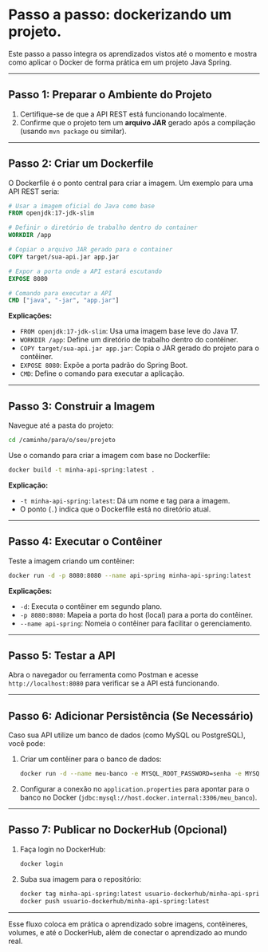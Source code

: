 # Passo a passo: dockerizando um projeto.

Este passo a passo integra os aprendizados vistos até o momento e mostra como aplicar o Docker de forma prática em um projeto Java Spring.

---

## **Passo 1: Preparar o Ambiente do Projeto**

1. Certifique-se de que a API REST está funcionando localmente.
2. Confirme que o projeto tem um **arquivo JAR** gerado após a compilação (usando `mvn package` ou similar).

---

## **Passo 2: Criar um Dockerfile**

O Dockerfile é o ponto central para criar a imagem. Um exemplo para uma API REST seria:

```Dockerfile
# Usar a imagem oficial do Java como base
FROM openjdk:17-jdk-slim 

# Definir o diretório de trabalho dentro do container
WORKDIR /app

# Copiar o arquivo JAR gerado para o container
COPY target/sua-api.jar app.jar

# Expor a porta onde a API estará escutando
EXPOSE 8080

# Comando para executar a API
CMD ["java", "-jar", "app.jar"]
```

**Explicações:**
- `FROM openjdk:17-jdk-slim`: Usa uma imagem base leve do Java 17.
- `WORKDIR /app`: Define um diretório de trabalho dentro do contêiner.
- `COPY target/sua-api.jar app.jar`: Copia o JAR gerado do projeto para o contêiner.
- `EXPOSE 8080`: Expõe a porta padrão do Spring Boot.
- `CMD`: Define o comando para executar a aplicação.

---

## **Passo 3: Construir a Imagem**

Navegue até a pasta do projeto:
   
```bash
cd /caminho/para/o/seu/projeto
```

Use o comando para criar a imagem com base no Dockerfile:

```bash
docker build -t minha-api-spring:latest .
```

**Explicação:**
- `-t minha-api-spring:latest`: Dá um nome e tag para a imagem.
- O ponto (`.`) indica que o Dockerfile está no diretório atual.

---

## **Passo 4: Executar o Contêiner**

Teste a imagem criando um contêiner:

```bash
docker run -d -p 8080:8080 --name api-spring minha-api-spring:latest
```

**Explicações:**
- `-d`: Executa o contêiner em segundo plano.
- `-p 8080:8080`: Mapeia a porta do host (local) para a porta do contêiner.
- `--name api-spring`: Nomeia o contêiner para facilitar o gerenciamento.

---

## **Passo 5: Testar a API**

Abra o navegador ou ferramenta como Postman e acesse `http://localhost:8080` para verificar se a API está funcionando.

---

## **Passo 6: Adicionar Persistência (Se Necessário)**

Caso sua API utilize um banco de dados (como MySQL ou PostgreSQL), você pode:
1. Criar um contêiner para o banco de dados:
   ```bash
   docker run -d --name meu-banco -e MYSQL_ROOT_PASSWORD=senha -e MYSQL_DATABASE=meu_banco -p 3306:3306 mysql:latest
   ```
2. Configurar a conexão no `application.properties` para apontar para o banco no Docker (`jdbc:mysql://host.docker.internal:3306/meu_banco`).

---

## **Passo 7: Publicar no DockerHub (Opcional)**

1. Faça login no DockerHub:
   ```bash
   docker login
   ```
2. Suba sua imagem para o repositório:
   ```bash
   docker tag minha-api-spring:latest usuario-dockerhub/minha-api-spring:latest
   docker push usuario-dockerhub/minha-api-spring:latest
   ```

---

Esse fluxo coloca em prática o aprendizado sobre imagens, contêineres, volumes, e até o DockerHub, além de conectar o aprendizado ao mundo real.